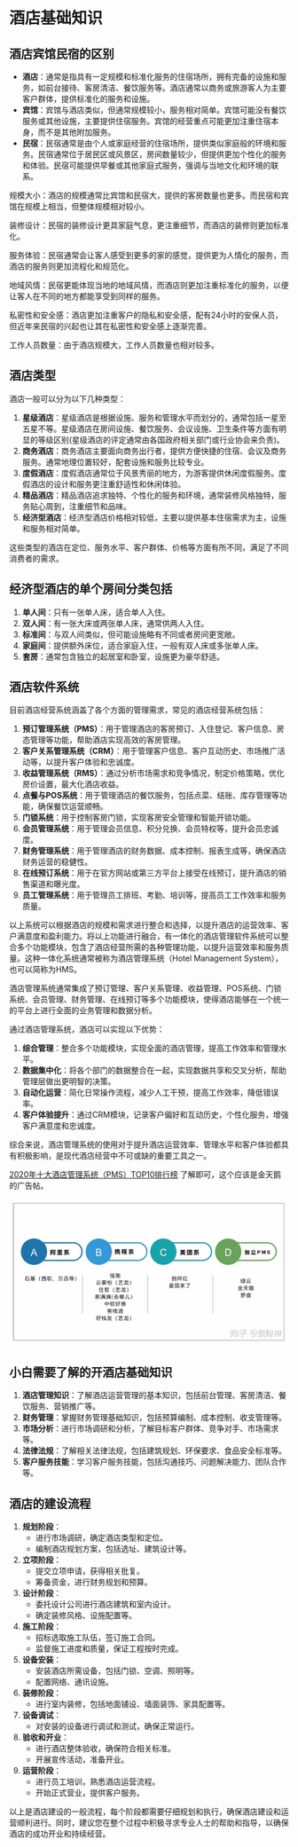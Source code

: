 # 酒店基础知识



## 酒店宾馆民宿的区别

- **酒店**：通常是指具有一定规模和标准化服务的住宿场所，拥有完备的设施和服务，如前台接待、客房清洁、餐饮服务等。酒店通常以商务或旅游客人为主要客户群体，提供标准化的服务和设施。
- **宾馆**：宾馆与酒店类似，但通常规模较小，服务相对简单。宾馆可能没有餐饮服务或其他设施，主要提供住宿服务。宾馆的经营重点可能更加注重住宿本身，而不是其他附加服务。
- **民宿**：民宿通常是由个人或家庭经营的住宿场所，提供类似家庭般的环境和服务。民宿通常位于居民区或风景区，房间数量较少，但提供更加个性化的服务和体验。民宿可能提供早餐或其他家庭式服务，强调与当地文化和环境的联系。

规模大小：酒店的规模通常比宾馆和民宿大，提供的客房数量也更多。而民宿和宾馆在规模上相当，但整体规模相对较小。

装修设计：民宿的装修设计更具家庭气息，更注重细节，而酒店的装修则更加标准化。

服务体验：民宿通常会让客人感受到更多的家的感觉，提供更为人情化的服务，而酒店的服务则更加流程化和规范化。

地域风情：民宿更能体现当地的地域风情，而酒店则更加注重标准化的服务，以便让客人在不同的地方都能享受到同样的服务。

私密性和安全感：酒店更加注重客户的隐私和安全感，配有24小时的安保人员，但近年来民宿的兴起也让其在私密性和安全感上逐渐完善。

工作人员数量：由于酒店规模大，工作人员数量也相对较多。

## 酒店类型

酒店一般可以分为以下几种类型：

1. **星级酒店**：星级酒店是根据设施、服务和管理水平而划分的，通常包括一星至五星不等。星级酒店在房间设施、餐饮服务、会议设施、卫生条件等方面有明显的等级区别(星级酒店的评定通常由各国政府相关部门或行业协会来负责)。
2. **商务酒店**：商务酒店主要面向商务出行者，提供方便快捷的住宿、会议及商务服务。通常地理位置较好，配套设施和服务比较专业。
3. **度假酒店**：度假酒店通常位于风景秀丽的地方，为游客提供休闲度假服务。度假酒店的设计和服务更注重舒适性和休闲体验。
4. **精品酒店**：精品酒店追求独特、个性化的服务和环境，通常装修风格独特，服务贴心周到，注重细节和品味。
5. **经济型酒店**：经济型酒店价格相对较低，主要以提供基本住宿需求为主，设施和服务相对简单。

这些类型的酒店在定位、服务水平、客户群体、价格等方面有所不同，满足了不同消费者的需求。



## 经济型酒店的单个房间分类包括

1. **单人间**：只有一张单人床，适合单人入住。
2. **双人间**：有一张大床或两张单人床，通常供两人入住。
3. **标准间**：与双人间类似，但可能设施略有不同或者房间更宽敞。
4. **家庭间**：提供额外床位，适合家庭入住，一般有双人床或多张单人床。
5. **套房**：通常包含独立的起居室和卧室，设施更为豪华舒适。



## 酒店软件系统

目前酒店经营系统涵盖了各个方面的管理需求，常见的酒店经营系统包括：

1. **预订管理系统（PMS）**：用于管理酒店的客房预订、入住登记、客户信息、房态管理等功能，帮助酒店实现高效的客房管理。
2. **客户关系管理系统（CRM）**：用于管理客户信息、客户互动历史、市场推广活动等，以提升客户体验和忠诚度。
3. **收益管理系统（RMS）**：通过分析市场需求和竞争情况，制定价格策略，优化房价设置，最大化酒店收益。
4. **点餐与POS系统**：用于管理酒店的餐饮服务，包括点菜、结账、库存管理等功能，确保餐饮运营顺畅。
5. **门锁系统**：用于控制客房门锁，实现客房安全管理和智能开锁功能。
6. **会员管理系统**：用于管理会员信息、积分兑换、会员特权等，提升会员忠诚度。
7. **财务管理系统**：用于管理酒店的财务数据、成本控制、报表生成等，确保酒店财务运营的稳健性。
8. **在线预订系统**：用于在官方网站或第三方平台上接受在线预订，提升酒店的销售渠道和曝光度。
9. **员工管理系统**：用于管理员工排班、考勤、培训等，提高员工工作效率和服务质量。

以上系统可以根据酒店的规模和需求进行整合和选择，以提升酒店的运营效率、客户满意度和盈利能力。将以上功能进行融合，有一体化的酒店管理软件系统可以整合多个功能模块，包含了酒店经营所需的各种管理功能，以提升运营效率和服务质量。这种一体化系统通常被称为酒店管理系统（Hotel Management System），也可以简称为HMS。

酒店管理系统通常集成了预订管理、客户关系管理、收益管理、POS系统、门锁系统、会员管理、财务管理、在线预订等多个功能模块，使得酒店能够在一个统一的平台上进行全面的业务管理和数据分析。

通过酒店管理系统，酒店可以实现以下优势：

1. **综合管理**：整合多个功能模块，实现全面的酒店管理，提高工作效率和管理水平。
2. **数据集中化**：将各个部门的数据整合在一起，实现数据共享和交叉分析，帮助管理层做出更明智的决策。
3. **自动化运营**：简化日常操作流程，减少人工干预，提高工作效率，降低错误率。
4. **客户体验提升**：通过CRM模块，记录客户偏好和互动历史，个性化服务，增强客户满意度和忠诚度。

综合来说，酒店管理系统的使用对于提升酒店运营效率、管理水平和客户体验都具有积极影响，是现代酒店经营中不可或缺的重要工具之一。

[2020年十大酒店管理系统（PMS）TOP10排行榜](https://zhuanlan.zhihu.com/p/128117558) 了解即可，这个应该是金天鹅的广告帖。

![PMS](img/hotelBasicKnowledge/v2-b4d615e9e00e015a2c3c0eb1ba7fa8b8_720w.webp)





## 小白需要了解的开酒店基础知识

1. **酒店管理知识**：了解酒店运营管理的基本知识，包括前台管理、客房清洁、餐饮服务、营销推广等。
2. **财务管理**：掌握财务管理基础知识，包括预算编制、成本控制、收支管理等。
3. **市场分析**：进行市场调研和分析，了解目标客户群体、竞争对手、市场需求等。
4. **法律法规**：了解相关法律法规，包括建筑规划、环保要求、食品安全标准等。
5. **客户服务技能**：学习客户服务技能，包括沟通技巧、问题解决能力、团队合作等。



## 酒店的建设流程

1. **规划阶段**：
   - 进行市场调研，确定酒店类型和定位。
   - 编制酒店规划方案，包括选址、建筑设计等。
2. **立项阶段**：
   - 提交立项申请，获得相关批复。
   - 筹备资金，进行财务规划和预算。
3. **设计阶段**：
   - 委托设计公司进行酒店建筑和室内设计。
   - 确定装修风格、设施配置等。
4. **施工阶段**：
   - 招标选取施工队伍，签订施工合同。
   - 监督施工进度和质量，保证工程按时完成。
5. **设备安装**：
   - 安装酒店所需设备，包括门锁、空调、照明等。
   - 配置网络、通讯设施。
6. **装修阶段**：
   - 进行室内装修，包括地面铺设、墙面装饰、家具配置等。
7. **设备调试**：
   - 对安装的设备进行调试和测试，确保正常运行。
8. **验收和开业**：
   - 进行酒店整体验收，确保符合相关标准。
   - 开展宣传活动，准备开业。
9. **运营阶段**：
   - 进行员工培训，熟悉酒店运营流程。
   - 开始正式营业，提供客户服务。

以上是酒店建设的一般流程，每个阶段都需要仔细规划和执行，确保酒店建设和运营顺利进行。同时，建议您在整个过程中积极寻求专业人士的帮助和指导，以确保酒店的成功开业和持续经营。







































